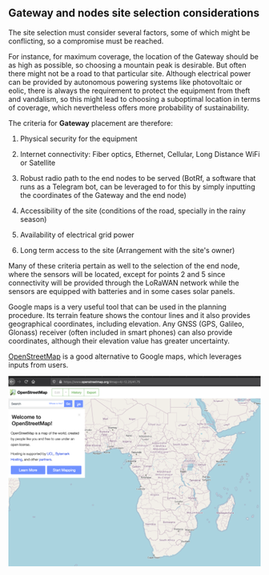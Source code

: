 ## Gateway and nodes site selection considerations

The site selection must consider several factors, some of which might be
conflicting, so a compromise must be reached.

For instance, for maximum coverage, the location of the Gateway should
be as high as possible, so choosing a mountain peak is desirable. But
often there might not be a road to that particular site. Although
electrical power can be provided by autonomous powering systems like
photovoltaic or eolic, there is always the requirement to protect the
equipment from theft and vandalism, so this might lead to choosing a
suboptimal location in terms of coverage, which nevertheless offers more
probability of sustainability.

The criteria for **Gateway** placement are therefore:

1)  Physical security for the equipment

2)  Internet connectivity: Fiber optics, Ethernet, Cellular, Long Distance WiFi or Satellite

3)  Robust radio path to the end nodes to be served (BotRf, a software that runs as a Telegram bot, can be leveraged to for this by simply inputting the coordinates of the Gateway and the end node)

4)  Accessibility of the site (conditions of the road, specially in the rainy season)

5)  Availability of electrical grid power

6)  Long term access to the site (Arrangement with the site\'s owner)

Many of these criteria pertain as well to the selection of the end node,
where the sensors will be located, except for points 2 and 5 since
connectivity will be provided through the LoRaWAN network while the
sensors are equipped with batteries and in some cases solar panels.

Google maps is a very useful tool that can be used in the planning
procedure. Its terrain feature shows the contour lines and it also
provides geographical coordinates, including elevation. Any GNSS (GPS,
Galileo, Glonass) receiver (often included in smart phones) can also
provide coordinates, although their elevation value has greater
uncertainty.

[OpenStreetMap](https://www.openstreetmap.org/) is a good alternative to
Google maps, which leverages inputs from users.

![](images/img_gateway_and_nodes_site_selection_considerations/media/image1.png)

